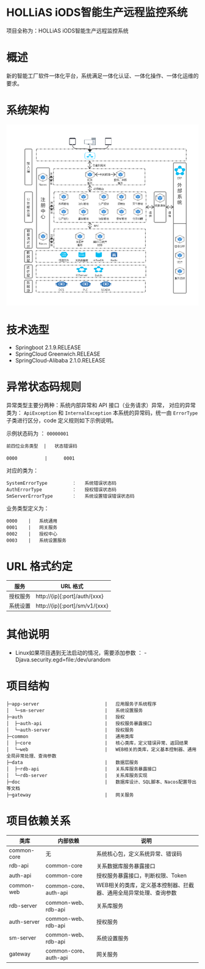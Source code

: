 HOLLiAS iODS智能生产远程监控系统
====================================================
项目全称为：HOLLiAS iODS智能生产远程监控系统

# 概述
新的智能工厂软件一体化平台，系统满足一体化认证、一体化操作、一体化运维的要求。

# 系统架构
![avatar](./doc/技术架构.png)

# 技术选型
 * Springboot 2.1.9.RELEASE
 * SpringCloud Greenwich.RELEASE
 * SpringCloud-Alibaba 2.1.0.RELEASE
 
# 异常状态码规则
异常类型主要分两种：系统内部异常和 API 接口（业务请求）异常，
对应的异常类为： `ApiException` 和 `InternalException`
本系统的异常码，统一由 `ErrorType` 子类进行区分，code 定义规则如下示例说明。

示例状态码为 ： `00000001`
    
    前四位业务类型  |   状态错误码
    
    0000          |      0001

对应的类为： 

    SystemErrorType         ：   系统错误状态码
    AuthErrorType           ：   授权错误状态码
    SmServerErrorType       ：   系统设置错误错误状态码  

业务类型定义为：

    0000    |   系统通用
    0001    |   网关服务
    0002    |   授权中心
    0003    |   系统设置服务 
    
 # URL 格式约定
 
 |     服务       |          URL 格式                  |
 | --------------| ---------------------------------- |
 |   授权服务	     |  http://{ip}[:port]/auth/{xxx}   |
 |   系统设置   | http://{ip}[:port]/sm/v1/{xxx} |

# 其他说明

 * Linux如果项目遇到无法启动的情况，需要添加参数 ： -Djava.security.egd=file:/dev/urandom
 
# 项目结构
```
├─app-server                        |   应用服务子系统程序
│  └─sm-server                      |   系统设置服务
├─auth                              |   授权
│  ├─auth-api                       |   授权服务暴露接口
│  └─auth-server                    |   授权服务
├─common                            |   通用类库
│  ├─core                           |   核心类库，定义错误异常、返回结果
│  └─web                            |   WEB相关的类库，定义基本控制器、通用全局异常处理、查询参数
├─data                              |   数据层服务
│  ├─rdb-api                        |   关系库服务暴露接口
│  └─rdb-server                     |   关系库服务实现
├─doc                               |   数据库设计、SQL脚本、Nacos配置导出等文档
├─gateway                           |   网关服务
```
# 项目依赖关系
| 类库 | 内部依赖 | 说明 |
| --- | --- | ---- |
| common-core | 无 | 系统核心包，定义系统异常、错误码 |
| rdb-api | common-core | 关系数据库服务暴露接口 |
| auth-api | common-core | 授权服务暴露接口，判断权限、Token |
| common-web | common-core、auth-api | WEB相关的类库，定义基本控制器、拦截器、通用全局异常处理、查询参数 |
| rdb-server | common-web、rdb-api | 关系库服务 |
| auth-server | common-web、rdb-api | 授权服务 |
| sm-server | common-web、rdb-api | 系统设置服务 |
| gateway | common-core、auth-api | 网关服务 |